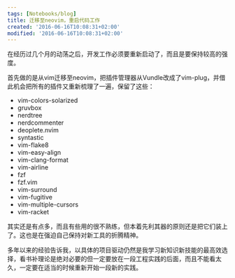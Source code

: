 ```yaml
---
tags: [Notebooks/blog]
title: 迁移至neovim，重启代码工作
created: '2016-06-16T10:08:31+02:00'
modified: '2016-06-16T10:08:31+02:00'
---
```


在经历过几个月的动荡之后，开发工作必须要重新启动了，而且是要保持较高的强度。

首先做的是从vim迁移至neovim，把插件管理器从Vundle改成了vim-plug，并借此机会把所有的插件又重新梳理了一遍，保留了这些：

* vim-colors-solarized
* gruvbox
* nerdtree
* nerdcommenter
* deoplete.nvim
* syntastic
* vim-flake8
* vim-easy-align
* vim-clang-format
* vim-airline
* fzf
* fzf.vim
* vim-surround
* vim-fugitive
* vim-multiple-cursors
* vim-racket

其实还是有点多，而且有些用的很不熟练，但本着先利其器的原则还是把它们装上了。这也是在强迫自己保持对新工具的折腾精神。

多年以来的经验告诉我，以具体的项目驱动仍然是我学习新知识新技能的最高效选择，看书补理论是绝对必要的但一定要放在一段工程实践的后面，而且不能看太久，一定要在适当的时候重新开始一段新的实践。

